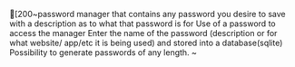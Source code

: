 [200~password manager that contains any password you desire to save with a description as to what that password is for
Use of a password to access the manager
Enter the name of the password (description or for what website/ app/etc it is being used) and stored into a database(sqlite)
Possibility to generate passwords of any length.
~

